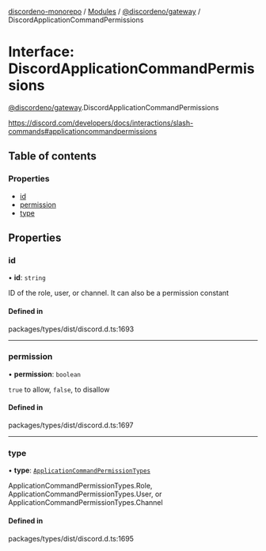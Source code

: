 [discordeno-monorepo](../README.md) / [Modules](../modules.md) / [@discordeno/gateway](../modules/discordeno_gateway.md) / DiscordApplicationCommandPermissions

# Interface: DiscordApplicationCommandPermissions

[@discordeno/gateway](../modules/discordeno_gateway.md).DiscordApplicationCommandPermissions

https://discord.com/developers/docs/interactions/slash-commands#applicationcommandpermissions

## Table of contents

### Properties

- [id](discordeno_gateway.DiscordApplicationCommandPermissions.md#id)
- [permission](discordeno_gateway.DiscordApplicationCommandPermissions.md#permission)
- [type](discordeno_gateway.DiscordApplicationCommandPermissions.md#type)

## Properties

### id

• **id**: `string`

ID of the role, user, or channel. It can also be a permission constant

#### Defined in

packages/types/dist/discord.d.ts:1693

---

### permission

• **permission**: `boolean`

`true` to allow, `false`, to disallow

#### Defined in

packages/types/dist/discord.d.ts:1697

---

### type

• **type**: [`ApplicationCommandPermissionTypes`](../enums/discordeno_gateway.ApplicationCommandPermissionTypes.md)

ApplicationCommandPermissionTypes.Role, ApplicationCommandPermissionTypes.User, or ApplicationCommandPermissionTypes.Channel

#### Defined in

packages/types/dist/discord.d.ts:1695
